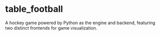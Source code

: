 # table_football 
A hockey game powered by Python as the engine and backend, featuring two distinct frontends for game visualization.
